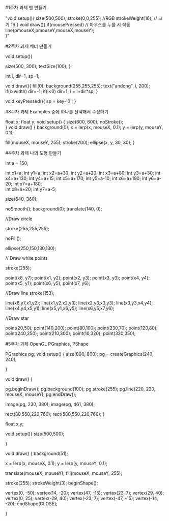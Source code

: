 #1주차 과제 펜 만들기

 "void setup(){
  size(500,500);
  stroke(0,0,255); //RGB
  strokeWeight(16); // 크기 16 
}
void draw(){
  if(mousePressed) // 마우스를 누를 시 작동
      line(pmouseX,pmouseY,mouseX,mouseY);  
}"

#2주차 과제 베너 만들기

void setup(){

size(500, 300); textSize(100);
}

int i, dir=1, sp=1;

void draw(){
fill(0); background(255,255,255); text("andong", i, 200);
if(i>width) dir=-1;
if(i<0) dir=1; i = i+dir*sp;
} 

void keyPressed(){
sp = key-'0';
}

#3주차 과제 Examples 중에 하나를 선택해서 수정하기

float x;
float y;
void setup() {
  size(600, 600); 
  noStroke();  
}
void draw() { 
  background(0);
  x = lerp(x, mouseX, 0.1);
  y = lerp(y, mouseY, 0.1);
  
 fill(mouseX, mouseY, 255);
  stroke(200);
  ellipse(x, y, 30, 30);
}

#4주차 과제 나의 도형 만들기

int a = 150;

int x1=a;    int y1=a;
int x2=a+30;  int y2=a+20;
int x3=a+80;  int y3=a+30;
int x4=a+130;  int y4=a+15;
int x5=a+170;  int y5=a-10;
int x6=a+190;  int y6=a-20;
int x7=a+180;  
int x8=a+20;  int y7=a-5;

 
size(640, 360);

noSmooth();
background(0);
translate(140, 0);

//Draw circle

stroke(255,255,255);

noFill();

ellipse(250,150,130,130);

// Draw white points

stroke(255);

point(x8, y7);
point(x1, y2);
point(x2, y3);
point(x3, y3);
point(x4, y4);
point(x5, y1);
point(x6, y5);
point(x7, y6);


//Draw line
stroke(153);

line(x8,y7,x1,y2);
line(x1,y2,x2,y3);
line(x2,y3,x3,y3);
line(x3,y3,x4,y4);
line(x4,y4,x5,y1);
line(x5,y1,x6,y5);
line(x6,y5,x7,y6);


//Draw star

point(20,50);
point(140,200);
point(80,100);
point(230,70);
point(120,80);
point(240,250);
point(210,300);
point(10,320);
point(320,350);

#5주차 과제 OpenGL PGraphics, PShape
 
 PGraphics pg;
void setup() {
  size(800, 800);
  pg = createGraphics(240, 240);

}

void draw() {

  pg.beginDraw();
  pg.background(100);
  pg.stroke(255);
  pg.line(220, 220, mouseX, mouseY);
  pg.endDraw();

  image(pg, 230, 380); 
  image(pg, 461, 380);

 
  rect(80,550,220,760);
  rect(580,550,220,760);
}




float x,y;

void setup(){
  size(500,500);

}

void draw() {
 background(51);

  x = lerp(x, mouseX, 0.1);
  y = lerp(y, mouseY, 0.1);

  translate(mouseX, mouseY);
  fill(mouseX, mouseY, 255);

  stroke(255);
  strokeWeight(3);
  beginShape();

  vertex(0, -50);
  vertex(14, -20);
  vertex(47, -15);
  vertex(23, 7);
  vertex(29, 40);
  vertex(0, 25);
  vertex(-29, 40);
  vertex(-23, 7);
  vertex(-47, -15);
  vertex(-14, -20);
  endShape(CLOSE);

}
